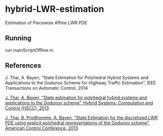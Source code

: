hybrid-LWR-estimation
=====================

Estimation of Piecewise Affine LWR PDE


Running
-------
run mainScriptOffline.m

References
-------
J. Thai, A. Bayen, “State Estimation for Polyhedral Hybrid Systems and Applications to the Godunov Scheme for Highway Traffic Estimation”, IEEE Transactions on Automatic Control, 2014

[J. Thai, A. Bayen, “State estimation for polyhedral hybrid systems and applications to the Godunov scheme”, Hybrid Systems: Computation and Control (HSCC), 2013](http://bayen.eecs.berkeley.edu/sites/default/files/conferences/p143-thai.pdf)

[J. Thai, B. Prodhomme, A. Bayen, “State Estimation for the discretized LWR PDE using explicit polyhedral representations of the Godunov scheme”, American Control Conference, 2013](http://bayen.eecs.berkeley.edu/sites/default/files/conferences/paperACC_final.pdf)